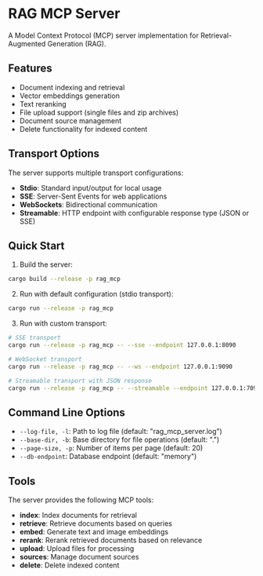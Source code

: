 # RAG MCP Server

A Model Context Protocol (MCP) server implementation for Retrieval-Augmented Generation (RAG).

## Features

- Document indexing and retrieval
- Vector embeddings generation
- Text reranking
- File upload support (single files and zip archives)
- Document source management
- Delete functionality for indexed content

## Transport Options

The server supports multiple transport configurations:

- **Stdio**: Standard input/output for local usage
- **SSE**: Server-Sent Events for web applications
- **WebSockets**: Bidirectional communication
- **Streamable**: HTTP endpoint with configurable response type (JSON or SSE)

## Quick Start

1. Build the server:

```bash
cargo build --release -p rag_mcp
```

2. Run with default configuration (stdio transport):

```bash
cargo run --release -p rag_mcp
```

3. Run with custom transport:

```bash
# SSE transport
cargo run --release -p rag_mcp -- --sse --endpoint 127.0.0.1:8090

# WebSocket transport
cargo run --release -p rag_mcp -- --ws --endpoint 127.0.0.1:9090

# Streamable transport with JSON response
cargo run --release -p rag_mcp -- --streamable --endpoint 127.0.0.1:7090 --response-type json
```

## Command Line Options

- `--log-file, -l`: Path to log file (default: "rag_mcp_server.log")
- `--base-dir, -b`: Base directory for file operations (default: ".")
- `--page-size, -p`: Number of items per page (default: 20)
- `--db-endpoint`: Database endpoint (default: "memory")

## Tools

The server provides the following MCP tools:

- **index**: Index documents for retrieval
- **retrieve**: Retrieve documents based on queries
- **embed**: Generate text and image embeddings
- **rerank**: Rerank retrieved documents based on relevance
- **upload**: Upload files for processing
- **sources**: Manage document sources
- **delete**: Delete indexed content

